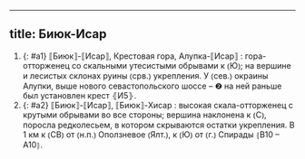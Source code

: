 
---
title: Биюк-Исар
---
1. {: #a1} ⟦Биюк⟧-⟦Исар⟧, Крестовая гора, Алупка-⟦Исар⟧
: гора-отторженец со скальными утесистыми обрывами к ⦅Ю⦆; на вершине и лесистых склонах руины ⦅срв.⦆ укрепления. У ⦅сев.⦆ окраины Алупки, выше нового севастопольского шоссе – ❷ на ней раньше был установлен крест ⦃И5⦄.
2. {: #a2} ⟦Биюк⟧-⟦Исар⟧, ⟦Биюк⟧-Хисар
: высокая скала-отторженец с крутыми обрывами во все стороны; вершина наклонена к ⦅С⦆, поросла редколесьем, в котором скрываются остатки укрепления. В 1 км к ⦅СВ⦆ от ⦅н.п.⦆ Оползневое ⦅Ялт.⦆, к ⦅Ю⦆ от ⦅г.⦆ Спирады ⦃В10 – А10⦄.
